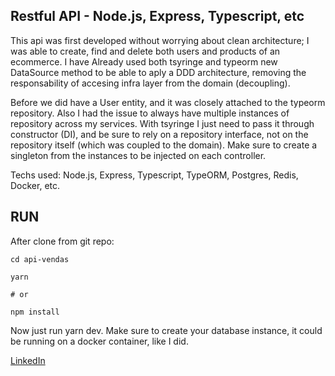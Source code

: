 

##  Restful API - Node.js, Express, Typescript, etc

This api was first developed without worrying about clean architecture; I was able to create, find and delete both users and products of an ecommerce.
I have Already used both tsyringe and typeorm new DataSource method to be able to aply a DDD architecture, removing the responsability of accesing infra
layer from the domain (decoupling).

Before we did have a User entity, and it was closely attached to the typeorm repository. Also I had the issue to always have multiple instances of repository
across my services. With tsyringe I just need to pass it through constructor (DI), and be sure to rely on a repository interface, not on the repository itself (which
was coupled to the domain). Make sure to create a singleton from the instances to be injected on each controller.



Techs used: Node.js, Express, Typescript, TypeORM, Postgres, Redis, Docker, etc.


## RUN
After clone from git repo:
```
cd api-vendas

yarn

# or

npm install
```
Now just run yarn dev. Make sure to create your database instance, it could be running on a docker container, like I did.

[LinkedIn](https://www.linkedin.com/in/paulo-andr%C3%A9-de-barros-a64377a8/)
